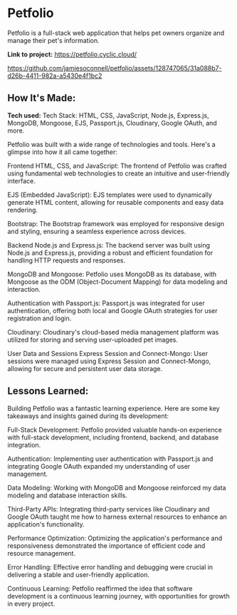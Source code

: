 # Petfolio
Petfolio is a full-stack web application that helps pet owners organize and manage their pet's information.

**Link to project:** https://petfolio.cyclic.cloud/



https://github.com/jamiesoconnell/petfolio/assets/128747065/31a088b7-d26b-4411-982a-a5430e4f1bc2



## How It's Made:

**Tech used:** Tech Stack: HTML, CSS, JavaScript, Node.js, Express.js, MongoDB, Mongoose, EJS, Passport.js, Cloudinary, Google OAuth, and more.

Petfolio was built with a wide range of technologies and tools. Here's a glimpse into how it all came together:

Frontend
HTML, CSS, and JavaScript: The frontend of Petfolio was crafted using fundamental web technologies to create an intuitive and user-friendly interface.

EJS (Embedded JavaScript): EJS templates were used to dynamically generate HTML content, allowing for reusable components and easy data rendering.

Bootstrap: The Bootstrap framework was employed for responsive design and styling, ensuring a seamless experience across devices.

Backend
Node.js and Express.js: The backend server was built using Node.js and Express.js, providing a robust and efficient foundation for handling HTTP requests and responses.

MongoDB and Mongoose: Petfolio uses MongoDB as its database, with Mongoose as the ODM (Object-Document Mapping) for data modeling and interaction.

Authentication with Passport.js: Passport.js was integrated for user authentication, offering both local and Google OAuth strategies for user registration and login.

Cloudinary: Cloudinary's cloud-based media management platform was utilized for storing and serving user-uploaded pet images.

User Data and Sessions
Express Session and Connect-Mongo: User sessions were managed using Express Session and Connect-Mongo, allowing for secure and persistent user data storage.

## Lessons Learned:

Building Petfolio was a fantastic learning experience. Here are some key takeaways and insights gained during its development:

Full-Stack Development: Petfolio provided valuable hands-on experience with full-stack development, including frontend, backend, and database integration.

Authentication: Implementing user authentication with Passport.js and integrating Google OAuth expanded my understanding of user management.

Data Modeling: Working with MongoDB and Mongoose reinforced my data modeling and database interaction skills.

Third-Party APIs: Integrating third-party services like Cloudinary and Google OAuth taught me how to harness external resources to enhance an application's functionality.

Performance Optimization: Optimizing the application's performance and responsiveness demonstrated the importance of efficient code and resource management.

Error Handling: Effective error handling and debugging were crucial in delivering a stable and user-friendly application.

Continuous Learning: Petfolio reaffirmed the idea that software development is a continuous learning journey, with opportunities for growth in every project.



